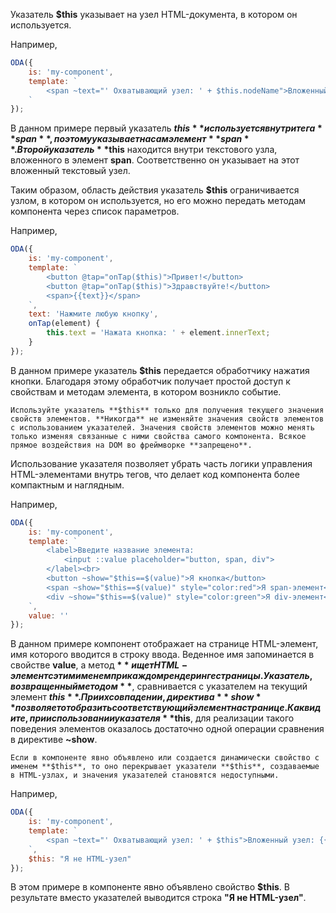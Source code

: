 ﻿Указатель **$this** указывает на узел HTML-документа, в котором он используется.

Например,

```javascript _run_edit_[my-component.js]
ODA({
    is: 'my-component',
    template: `
        <span ~text="' Охватывающий узел: ' + $this.nodeName">Вложенный узел: {{$this.nodeName}} --</span>
    `
});
```

В данном примере первый указатель **$this** используется внутри тега **span**, поэтому указывает на сам элемент **span**. Второй указатель **$this** находится внутри текстового узла, вложенного в элемент **span**. Соответственно он указывает на этот вложенный текстовый узел.

Таким образом, область действия указатель **$this** ограничивается узлом, в котором он используется, но его можно передать методам компонента через список параметров.

Например,

```javascript _run_edit_[my-component.js]
ODA({
    is: 'my-component',
    template: `
        <button @tap="onTap($this)">Привет!</button>
        <button @tap="onTap($this)">Здравствуйте!</button>
        <span>{{text}}</span>
    `,
    text: 'Нажмите любую кнопку',
    onTap(element) {
        this.text = 'Нажата кнопка: ' + element.innerText;
    }
});
```

В данном примере указатель **$this** передается обработчику нажатия кнопки. Благодаря этому обработчик получает простой доступ к свойствам и методам элемента, в котором возникло событие.

```warning_md
Используйте указатель **$this** только для получения текущего значения свойств элементов. **Никогда** не изменяйте значения свойств элементов c использованием указателей. Значения свойств элементов можно менять только изменяя связанные с ними свойства самого компонента. Всякое прямое воздействия на DOM во фреймворке **запрещено**.
```

Использование указателя позволяет убрать часть логики управления HTML-элементами внутрь тегов, что делает код компонента более компактным и наглядным.

Например,

```javascript _run_edit_[my-component.js]_h=45_
ODA({
    is: 'my-component',
    template: `
        <label>Введите название элемента:
            <input ::value placeholder="button, span, div">
        </label><br>
        <button ~show="$this==$(value)">Я кнопка</button>
        <span ~show="$this==$(value)" style="color:red">Я span-элемент</span>
        <div ~show="$this==$(value)" style="color:green">Я div-элемент</div>
    `,
    value: ''
});
```

В данном примере компонент отображает на странице HTML-элемент, имя которого вводится в строку ввода. Веденное имя запоминается в свойстве **value**, а метод **$** ищет HTML-элемент с этим именем при каждом рендеринге страницы. Указатель, возвращенный методом **$**, сравнивается с указателем на текущий элемент **$this**. При их совпадении, директива **~show** позволяет отобразить соответствующий элемент на странице. Как видите, при использовании указателя **$this**, для реализации такого поведения элементов оказалось достаточно одной операции сравнения в директиве **~show**.

```warning_md
Если в компоненте явно объявлено или создается динамически свойство с именем **$this**, то оно перекрывает указатели **$this**, создаваемые в HTML-узлах, и значения указателей становятся недоступными.
```

Например,

```javascript _run_edit_error_[my-component.js]
ODA({
    is: 'my-component',
    template: `
        <span ~text="' Охватывающий узел: ' + $this">Вложенный узел: {{$this}} --</span>
    `,
    $this: "Я не HTML-узел"
});
```

В этом примере в компоненте явно объявлено свойство **$this**. В результате вместо указателей выводится строка **"Я не HTML-узел"**.

